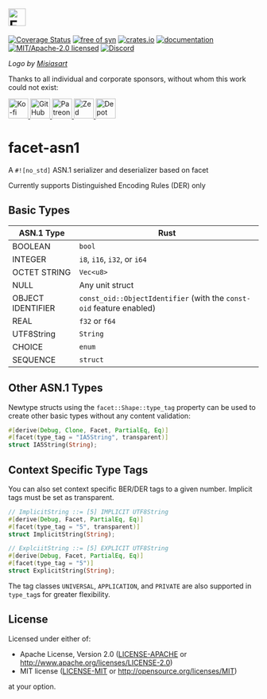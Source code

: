 <h1>
<picture>
    <source type="image/webp" media="(prefers-color-scheme: dark)" srcset="https://github.com/facet-rs/facet/raw/main/static/logo-v2/facet-b-dark.webp">
    <source type="image/png" media="(prefers-color-scheme: dark)" srcset="https://github.com/facet-rs/facet/raw/main/static/logo-v2/facet-b-dark.png">
    <source type="image/webp" srcset="https://github.com/facet-rs/facet/raw/main/static/logo-v2/facet-b-light.webp">
    <img src="https://github.com/facet-rs/facet/raw/main/static/logo-v2/facet-b-light.png" height="35" alt="Facet logo - a reflection library for Rust">
</picture>
</h1>

[![Coverage Status](https://coveralls.io/repos/github/facet-rs/facet/badge.svg?branch=main)](https://coveralls.io/github/facet-rs/facet?branch=main)
[![free of syn](https://img.shields.io/badge/free%20of-syn-hotpink)](https://github.com/fasterthanlime/free-of-syn)
[![crates.io](https://img.shields.io/crates/v/facet-asn1.svg)](https://crates.io/crates/facet-asn1)
[![documentation](https://docs.rs/facet-asn1/badge.svg)](https://docs.rs/facet-asn1)
[![MIT/Apache-2.0 licensed](https://img.shields.io/crates/l/facet-asn1.svg)](./LICENSE)
[![Discord](https://img.shields.io/discord/1379550208551026748?logo=discord&label=discord)](https://discord.gg/JhD7CwCJ8F)

_Logo by [Misiasart](https://misiasart.com/)_

Thanks to all individual and corporate sponsors, without whom this work could not exist:

<p> <a href="https://ko-fi.com/fasterthanlime">
<picture>
<source media="(prefers-color-scheme: dark)" srcset="https://github.com/facet-rs/facet/raw/main/static/sponsors-v3/kofi-dark.svg">
<img src="https://github.com/facet-rs/facet/raw/main/static/sponsors-v3/kofi-light.svg" height="40" alt="Ko-fi">
</picture>
</a> <a href="https://github.com/sponsors/fasterthanlime">
<picture>
<source media="(prefers-color-scheme: dark)" srcset="https://github.com/facet-rs/facet/raw/main/static/sponsors-v3/github-dark.svg">
<img src="https://github.com/facet-rs/facet/raw/main/static/sponsors-v3/github-light.svg" height="40" alt="GitHub Sponsors">
</picture>
</a> <a href="https://patreon.com/fasterthanlime">
<picture>
<source media="(prefers-color-scheme: dark)" srcset="https://github.com/facet-rs/facet/raw/main/static/sponsors-v3/patreon-dark.svg">
<img src="https://github.com/facet-rs/facet/raw/main/static/sponsors-v3/patreon-light.svg" height="40" alt="Patreon">
</picture>
</a> <a href="https://zed.dev">
<picture>
<source media="(prefers-color-scheme: dark)" srcset="https://github.com/facet-rs/facet/raw/main/static/sponsors-v3/zed-dark.svg">
<img src="https://github.com/facet-rs/facet/raw/main/static/sponsors-v3/zed-light.svg" height="40" alt="Zed">
</picture>
</a> <a href="https://depot.dev?utm_source=facet">
<picture>
<source media="(prefers-color-scheme: dark)" srcset="https://github.com/facet-rs/facet/raw/main/static/sponsors-v3/depot-dark.svg">
<img src="https://github.com/facet-rs/facet/raw/main/static/sponsors-v3/depot-light.svg" height="40" alt="Depot">
</picture>
</a> </p>

# facet-asn1

A `#![no_std]` ASN.1 serializer and deserializer based on facet

Currently supports Distinguished Encoding Rules (DER) only

## Basic Types

| ASN.1 Type        | Rust                                                                 |
|-------------------|----------------------------------------------------------------------|
| BOOLEAN           | `bool`                                                               |
| INTEGER           | `i8`, `i16`, `i32`, or `i64`                                         |
| OCTET STRING      | `Vec<u8>`                                                            |
| NULL              | Any unit struct                                                      |
| OBJECT IDENTIFIER | `const_oid::ObjectIdentifier` (with the `const-oid` feature enabled) |
| REAL              | `f32` or `f64`                                                       |
| UTF8String        | `String`                                                             |
| CHOICE            | `enum`                                                               |
| SEQUENCE          | `struct`                                                             |

## Other ASN.1 Types

Newtype structs using the `facet::Shape::type_tag` property can be used to create other basic types without any content validation:

```rust
#[derive(Debug, Clone, Facet, PartialEq, Eq)]
#[facet(type_tag = "IA5String", transparent)]
struct IA5String(String);
```

## Context Specific Type Tags

You can also set context specific BER/DER tags to a given number. Implicit tags must be set as transparent.

```rust
// ImplicitString ::= [5] IMPLICIT UTF8String
#[derive(Debug, Facet, PartialEq, Eq)]
#[facet(type_tag = "5", transparent)]
struct ImplicitString(String);

// ExplciitString ::= [5] EXPLICIT UTF8String
#[derive(Debug, Facet, PartialEq, Eq)]
#[facet(type_tag = "5")]
struct ExplicitString(String);
```

The tag classes `UNIVERSAL`, `APPLICATION`, and `PRIVATE` are also supported in `type_tag`s for greater flexibility.


## License

Licensed under either of:

- Apache License, Version 2.0 ([LICENSE-APACHE](https://github.com/facet-rs/facet/blob/main/LICENSE-APACHE) or <http://www.apache.org/licenses/LICENSE-2.0>)
- MIT license ([LICENSE-MIT](https://github.com/facet-rs/facet/blob/main/LICENSE-MIT) or <http://opensource.org/licenses/MIT>)

at your option.
